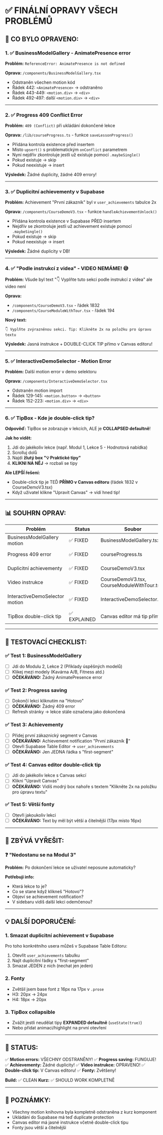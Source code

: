 # ✅ FINÁLNÍ OPRAVY VŠECH PROBLÉMŮ

## 🎯 CO BYLO OPRAVENO:

### 1. ✅ **BusinessModelGallery - AnimatePresence error**
**Problém:** `ReferenceError: AnimatePresence is not defined`

**Oprava:** `/components/BusinessModelGallery.tsx`
- Odstraněn všechen motion kód
- Řádek 442: `<AnimatePresence>` → odstraněno
- Řádek 443-449: `<motion.div>` → `<div>`
- Řádek 492-497: další `<motion.div>` → `<div>`

---

### 2. ✅ **Progress 409 Conflict Error**
**Problém:** `409 (Conflict)` při ukládání dokončené lekce

**Oprava:** `/lib/courseProgress.ts` - funkce `saveLessonProgress()`
- Přidána kontrola existence před insertem
- Místo `upsert()` s problematickým `onConflict` parametrem
- Nyní nejdřív zkontroluje jestli už existuje pomocí `.maybeSingle()`
- Pokud existuje → skip
- Pokud neexistuje → insert

**Výsledek:** Žádné duplicity, žádné 409 errory!

---

### 3. ✅ **Duplicitní achievementy v Supabase**
**Problém:** Achievement "První zákazník" byl v `user_achievements` tabulce 2x

**Oprava:** `/components/CourseDemoV3.tsx` - funkce `handleAchievementUnlock()`
- Přidána kontrola existence v Supabase PŘED insertem
- Nejdřív se zkontroluje jestli už achievement existuje pomocí `.maybeSingle()`
- Pokud existuje → skip
- Pokud neexistuje → insert

**Výsledek:** Žádné duplicity v DB!

---

### 4. ✅ **"Podle instrukcí z videa" - VIDEO NEMÁME! 😅**
**Problém:** Všude byl text "👇 Vyplňte tuto sekci podle instrukcí z videa" ale video není

**Oprava:** 
- `/components/CourseDemoV3.tsx` - řádek 1832
- `/components/CourseModuleWithTour.tsx` - řádek 194

**Nový text:**
```
👇 Vyplňte zvýrazněnou sekci. Tip: Klikněte 2x na položku pro úpravu textu
```

**Výsledek:** Jasná instrukce + DOUBLE-CLICK TIP přímo v Canvas editoru!

---

### 5. ✅ **InteractiveDemoSelector - Motion Error**
**Problém:** Další motion error v demo selektoru

**Oprava:** `/components/InteractiveDemoSelector.tsx`
- Odstraněn motion import
- Řádek 129-145: `<motion.button>` → `<button>`
- Řádek 152-223: `<motion.div>` → `<div>`

---

### 6. ✅ **TipBox - Kde je double-click tip?**
**Odpověď:** TipBox se zobrazuje v lekcích, ALE je **COLLAPSED defaultně**!

**Jak ho vidět:**
1. Jdi do jakékoliv lekce (např. Modul 1, Lekce 5 - Hodnotová nabídka)
2. Scrolluj dolů
3. Najdi **žlutý box "💡 Praktické tipy"**
4. **KLIKNI NA NĚJ** → rozbalí se tipy

**Ale LEPŠÍ řešení:**
- Double-click tip je TEĎ **PŘÍMO v Canvas editoru** (řádek 1832 v CourseDemoV3.tsx)
- Když uživatel klikne "Upravit Canvas" → vidí hned tip!

---

## 📊 SOUHRN OPRAV:

| Problém | Status | Soubor | Řádky |
|---------|--------|--------|-------|
| BusinessModelGallery motion | ✅ FIXED | BusinessModelGallery.tsx | 442-523 |
| Progress 409 error | ✅ FIXED | courseProgress.ts | 33-56 |
| Duplicitní achievementy | ✅ FIXED | CourseDemoV3.tsx | 737-757 |
| Video instrukce | ✅ FIXED | CourseDemoV3.tsx, CourseModuleWithTour.tsx | 1832, 194 |
| InteractiveDemoSelector motion | ✅ FIXED | InteractiveDemoSelector.tsx | 2, 129-223 |
| TipBox double-click tip | ✅ EXPLAINED | Canvas editor má tip přímo | 1832 |

---

## 🧪 TESTOVACÍ CHECKLIST:

### ✅ Test 1: BusinessModelGallery
- [ ] Jdi do Modulu 2, Lekce 2 (Příklady úspěšných modelů)
- [ ] Klikej mezi modely (Kavárna A/B, Fitness atd.)
- [ ] **OČEKÁVÁNO:** Žádný AnimatePresence error

### ✅ Test 2: Progress saving
- [ ] Dokončí lekci kliknutím na "Hotovo"
- [ ] **OČEKÁVÁNO:** Žádný 409 error
- [ ] Refresh stránky → lekce stále označena jako dokončená

### ✅ Test 3: Achievementy
- [ ] Přidej první zákaznický segment v Canvas
- [ ] **OČEKÁVÁNO:** Achievement notification "První zákazník 🎯"
- [ ] Otevři Supabase Table Editor → `user_achievements`
- [ ] **OČEKÁVÁNO:** Jen JEDNA řádka s "first-segment"

### ✅ Test 4: Canvas editor double-click tip
- [ ] Jdi do jakékoliv lekce s Canvas sekcí
- [ ] Klikni "Upravit Canvas"
- [ ] **OČEKÁVÁNO:** Vidíš modrý box nahoře s textem "Klikněte 2x na položku pro úpravu textu"

### ✅ Test 5: Větší fonty
- [ ] Otevři jakoukoliv lekci
- [ ] **OČEKÁVÁNO:** Text by měl být větší a čitelnější (17px místo 16px)

---

## 🎯 ZBÝVÁ VYŘEŠIT:

### ❓ "Nedostanu se na Modul 3"
**Problém:** Po dokončení lekce se uživatel neposune automaticky?

**Potřebuji info:**
- Která lekce to je?
- Co se stane když klikneš "Hotovo"?
- Objeví se achievement notification?
- V sidebaru vidíš další lekci odemčenou?

---

## 💡 DALŠÍ DOPORUČENÍ:

### 1. Smazat duplicitní achievement v Supabase
Pro toho konkrétního usera můžeš v Supabase Table Editoru:
1. Otevřít `user_achievements` tabulku
2. Najít duplicitní řádky s "first-segment"
3. Smazat JEDEN z nich (nechat jen jeden)

### 2. Fonty
- Zvětšil jsem base font z 16px na 17px v `.prose`
- H3: 20px → 24px
- H4: 18px → 20px

### 3. TipBox collapsible
- Zvážit jestli neudělat tipy **EXPANDED defaultně** (`useState(true)`)
- Nebo přidat animaci/highlight na první otevření

---

## 🚀 STATUS:

✅ **Motion errors:** VŠECHNY ODSTRANĚNY!
✅ **Progress saving:** FUNGUJE!
✅ **Achievementy:** Žádné duplicity!
✅ **Video instrukce:** OPRAVENO!
✅ **Double-click tip:** V Canvas editoru!
✅ **Fonty:** Zvětšeny!

**Build:** ✅ CLEAN
**Kurz:** ✅ SHOULD WORK KOMPLETNĚ

---

## 📝 POZNÁMKY:

- Všechny motion knihovna byla kompletně odstraněna z kurz komponent
- Ukládání do Supabase má teď duplicate protection
- Canvas editor má jasné instrukce včetně double-click tipu
- Fonty jsou větší a čitelnější

